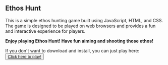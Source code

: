 
<h2 align="">Ethos Hunt</h2>
This is a simple ethos hunting game built using JavaScript, HTML, and CSS. The game is designed to be played on web browsers and provides a fun and interactive experience for players.
<b><p>Enjoy playing Ethos Hunt! Have fun aiming and shooting those ethos! </p></b>
If you don't want to download and install, you can just play here:
<button><a href="[https://duck-hunt-game-ruirajao.vercel.app/](https://ethoshunt.vercel.app/)" target="_blank">Click here to
play!</a></button>


